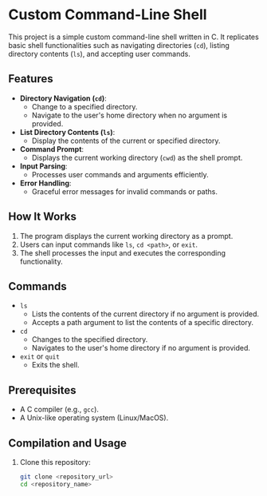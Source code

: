 # Custom Command-Line Shell  

This project is a simple custom command-line shell written in C. It replicates basic shell functionalities such as navigating directories (`cd`), listing directory contents (`ls`), and accepting user commands.  

## Features  
- **Directory Navigation (`cd`)**:  
  - Change to a specified directory.  
  - Navigate to the user's home directory when no argument is provided.  
- **List Directory Contents (`ls`)**:  
  - Display the contents of the current or specified directory.  
- **Command Prompt**:  
  - Displays the current working directory (`cwd`) as the shell prompt.  
- **Input Parsing**:  
  - Processes user commands and arguments efficiently.  
- **Error Handling**:  
  - Graceful error messages for invalid commands or paths.  

## How It Works  
1. The program displays the current working directory as a prompt.  
2. Users can input commands like `ls`, `cd <path>`, or `exit`.  
3. The shell processes the input and executes the corresponding functionality.  

## Commands  
- `ls`  
  - Lists the contents of the current directory if no argument is provided.  
  - Accepts a path argument to list the contents of a specific directory.  
- `cd`  
  - Changes to the specified directory.  
  - Navigates to the user's home directory if no argument is provided.  
- `exit` or `quit`  
  - Exits the shell.  

## Prerequisites  
- A C compiler (e.g., `gcc`).  
- A Unix-like operating system (Linux/MacOS).  

## Compilation and Usage  
1. Clone this repository:  
   ```bash  
   git clone <repository_url>  
   cd <repository_name>  

